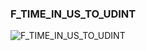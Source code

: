 ### F_TIME_IN_US_TO_UDINT
















![F_TIME_IN_US_TO_UDINT](https://user-images.githubusercontent.com/116869307/214144780-de128f81-cfaf-4246-95fd-d23783d55394.png)







